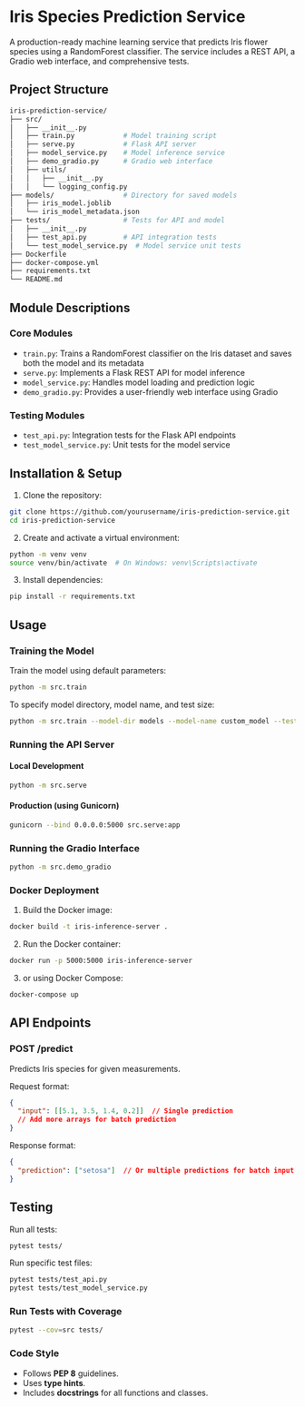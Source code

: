 # Iris Species Prediction Service
A production-ready machine learning service that predicts Iris flower species using a RandomForest classifier. The service includes a REST API, a Gradio web interface, and comprehensive tests.

## Project Structure

```bash
iris-prediction-service/
├── src/
│   ├── __init__.py
│   ├── train.py            # Model training script
│   ├── serve.py            # Flask API server
│   ├── model_service.py    # Model inference service
│   ├── demo_gradio.py      # Gradio web interface
│   ├── utils/
│   │   ├── __init__.py
│   │   └── logging_config.py
├── models/                 # Directory for saved models
│   ├── iris_model.joblib
│   └── iris_model_metadata.json
├── tests/                  # Tests for API and model
│   ├── __init__.py
│   ├── test_api.py         # API integration tests
│   └── test_model_service.py  # Model service unit tests
├── Dockerfile
├── docker-compose.yml
├── requirements.txt
└── README.md
```

## Module Descriptions

### Core Modules

- `train.py`: Trains a RandomForest classifier on the Iris dataset and saves both the model and its metadata
- `serve.py`: Implements a Flask REST API for model inference
- `model_service.py`: Handles model loading and prediction logic
- `demo_gradio.py`: Provides a user-friendly web interface using Gradio

### Testing Modules

- `test_api.py`: Integration tests for the Flask API endpoints
- `test_model_service.py`: Unit tests for the model service

## Installation & Setup

1. Clone the repository:
```bash
git clone https://github.com/yourusername/iris-prediction-service.git
cd iris-prediction-service
```

2. Create and activate a virtual environment:

```bash
python -m venv venv
source venv/bin/activate  # On Windows: venv\Scripts\activate
```
3. Install dependencies:

```bash
pip install -r requirements.txt
```

## Usage

### Training the Model

Train the model using default parameters:
```bash
python -m src.train
```

To specify model directory, model name, and test size:

```bash
python -m src.train --model-dir models --model-name custom_model --test-size 0.3
```

### Running the API Server

#### Local Development

```bash
python -m src.serve
```

#### Production (using Gunicorn)

```bash
gunicorn --bind 0.0.0.0:5000 src.serve:app
```

### Running the Gradio Interface

```bash
python -m src.demo_gradio
```

### Docker Deployment

1. Build the Docker image:
```bash
docker build -t iris-inference-server .
```

2. Run the Docker container:
```bash
docker run -p 5000:5000 iris-inference-server
```

3. or using Docker Compose:
```bash
docker-compose up
```

## API Endpoints

### POST /predict
Predicts Iris species for given measurements.

Request format:
```json
{
  "input": [[5.1, 3.5, 1.4, 0.2]]  // Single prediction
  // Add more arrays for batch prediction
}
```

Response format:
```json
{
  "prediction": ["setosa"]  // Or multiple predictions for batch input
}
```


## Testing

Run all tests:

```bash
pytest tests/
```

Run specific test files:

```bash
pytest tests/test_api.py
pytest tests/test_model_service.py
```

### Run Tests with Coverage
```bash
pytest --cov=src tests/
```

### Code Style
- Follows **PEP 8** guidelines.
- Uses   **type hints**.
- Includes **docstrings** for all functions and classes.